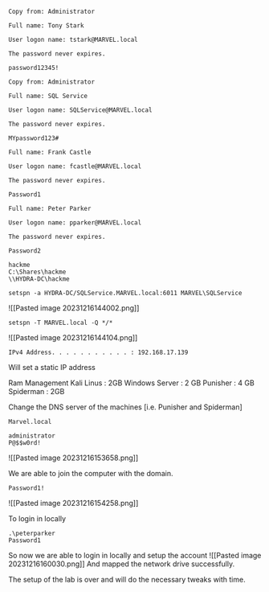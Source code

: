
```
Copy from: Administrator

Full name: Tony Stark

User logon name: tstark@MARVEL.local

The password never expires.

password12345!
```

```
Copy from: Administrator

Full name: SQL Service

User logon name: SQLService@MARVEL.local

The password never expires.

MYpassword123#
```

```
Full name: Frank Castle

User logon name: fcastle@MARVEL.local

The password never expires.

Password1
```

```
Full name: Peter Parker

User logon name: pparker@MARVEL.local

The password never expires.

Password2
```

```
hackme
C:\Shares\hackme
\\HYDRA-DC\hackme
```

```
setspn -a HYDRA-DC/SQLService.MARVEL.local:6011 MARVEL\SQLService
```
![[Pasted image 20231216144002.png]]

```
setspn -T MARVEL.local -Q */*
```
![[Pasted image 20231216144104.png]]

```
IPv4 Address. . . . . . . . . . . : 192.168.17.139
```
Will set a static IP address


Ram Management 
Kali Linus : 2GB
Windows Server : 2 GB
Punisher : 4 GB
Spiderman : 2GB

Change the DNS server of the machines [i.e. Punisher and Spiderman]

```
Marvel.local
```

```
administrator
P@$$w0rd!
```

![[Pasted image 20231216153658.png]]

We are able to join the computer with the domain.
```
Password1!
```
![[Pasted image 20231216154258.png]]

To login in locally
```
.\peterparker
Password1
```


So now we are able to login in locally and setup the account
![[Pasted image 20231216160030.png]]
And mapped the network drive successfully.

The setup of the lab is over and will do the necessary tweaks with time.